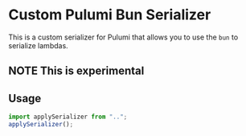 # Custom Pulumi Bun Serializer

This is a custom serializer for Pulumi that allows you to use the `bun` to serialize lambdas.

## NOTE This is experimental

## Usage

```ts
import applySerializer from "..";
applySerializer();
```